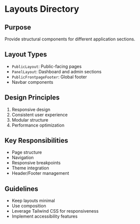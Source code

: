 # Layouts Directory

## Purpose
Provide structural components for different application sections.

## Layout Types
- `PublicLayout`: Public-facing pages
- `PanelLayout`: Dashboard and admin sections
- `PublicFrontpageFooter`: Global footer
- Navbar components

## Design Principles
1. Responsive design
2. Consistent user experience
3. Modular structure
4. Performance optimization

## Key Responsibilities
- Page structure
- Navigation
- Responsive breakpoints
- Theme integration
- Header/Footer management

## Guidelines
- Keep layouts minimal
- Use composition
- Leverage Tailwind CSS for responsiveness
- Implement accessibility features
